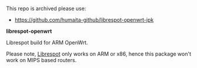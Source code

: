 
This repo is archived please use:

 * https://github.com/humaita-github/librespot-openwrt-ipk

**librespot-openwrt**

Librespot build for ARM OpenWrt.

Please note, [Librespot](https://github.com/librespot-org/librespot) only works on ARM or x86, hence this package won't work on MIPS based routers.  
